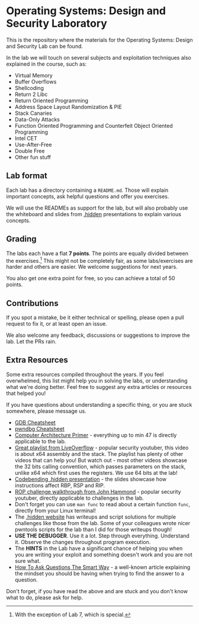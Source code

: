 # Operating Systems: Design and Security Laboratory

This is the repository where the materials for the Operating Systems: Design and Security Lab can be found.

In the lab we will touch on several subjects and exploitation techniques also explained in the course, such as:

* Virtual Memory
* Buffer Overflows
* Shellcoding
* Return 2 Libc
* Return Oriented Programming
* Address Space Layout Randomization & PIE
* Stack Canaries
* Data-Only Attacks
* Function Oriented Programming and Counterfeit Object Oriented Programming
* Intel CET
* Use-After-Free
* Double Free
* Other fun stuff

## Lab format

Each lab has a directory containing a `README.md`. Those will explain important concepts, ask helpful questions and offer you exercises.

We will use the READMEs as support for the lab, but will also probably use the whiteboard and slides from [.hidden](https://dothidden.xyz) presentations to explain various concepts.

## Grading

The labs each have a flat **7 points**. The points are equally divided between the exercises.[^exception]
This might not be completely fair, as some labs/exercises are harder and others are easier. We welcome suggestions for next years.

You also get one extra point for free, so you can achieve a total of 50 points.

[^exception]: With the exception of Lab 7, which is special.


## Contributions

If you spot a mistake, be it either technical or spelling, please open a pull request to fix it, or at least open an issue.

We also welcome any feedback, discussions or suggestions to improve the lab. Let the PRs rain.

## Extra Resources

Some extra resources compiled throughout the years. If you feel overwhelmed, this list might help you in solving the labs, or understanding what we're doing better.
Feel free to suggest any extra articles or resources that helped you!

If you have questions about understanding a specific thing, or you are stuck somewhere, please message us.

* [GDB Cheatsheet](https://darkdust.net/files/GDB%20Cheat%20Sheet.pdf)
* [pwndbg Cheatsheet](https://pwndbg.re/CheatSheet.pdf)
* [Computer Architecture Primer](https://youtu.be/L1ung0wil9Y) - everything up to min 47 is directly applicable to the lab.
* [Great playlist from LiveOverflow](https://youtu.be/6jSKldt7Eqs?list=PLhixgUqwRTjxglIswKp9mpkfPNfHkzyeN) - popular security youtuber, this video is about x64 assembly and the stack.
	The playlist has plenty of other videos that can help you! But watch out - most other videos showcase the 32 bits calling convention, which passes parameters on the stack, unlike x64 which first uses the registers. We use 64 bits at the lab!
* [Codebending .hidden presentation](https://docs.google.com/presentation/d/1H1jfutKSter7UFtRmciRgn3QCBCej-o84l6MS-XXMvQ) - the slides showcase how instructions affect RBP, RSP and RIP.
* [ROP challenge walkthrough from John Hammond](https://youtu.be/tMN5N5oid2c) - popular security youtuber, directly applicable to challenges in the lab.
* Don't forget you can use `man func` to read about a certain function `func`, directly from your Linux terminal!
* The [.hidden website](https://dothidden.xyz/tags/pwn/) has writeups and script solutions for multiple challenges like those from the lab. Some of your colleagues wrote nicer pwntools scripts for the lab than I did for those writeups though!
* **USE THE DEBUGGER**. Use it a lot. Step through everything. Understand it. Observe the changes throughout program execution.
* The **HINTS** in the Lab have a significant chance of helping you when you are writing your exploit and something doesn't work and you are not sure what.
* [How To Ask Questions The Smart Way](http://catb.org/~esr/faqs/smart-questions.html) - a well-known article explaining the mindset you should be having when trying to find the answer to a question.

Don't forget, if you have read the above and are stuck and you don't know what to do, please ask for help.
